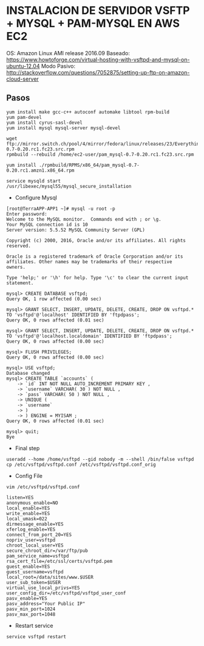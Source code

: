 # INSTALACION DE SERVIDOR VSFTP + MYSQL + PAM-MYSQL EN AWS EC2 

OS: Amazon Linux AMI release 2016.09
Baseado: https://www.howtoforge.com/virtual-hosting-with-vsftpd-and-mysql-on-ubuntu-12.04
Modo Pasivo: http://stackoverflow.com/questions/7052875/setting-up-ftp-on-amazon-cloud-server

## Pasos

```
yum install make gcc-c++ autoconf automake libtool rpm-build
yum pam-devel
yum install cyrus-sasl-devel
yum install mysql mysql-server mysql-devel
```

```
wget ftp://mirror.switch.ch/pool/4/mirror/fedora/linux/releases/23/Everything/source/SRPMS/p/pam_mysql-0.7-0.20.rc1.fc23.src.rpm
rpmbuild --rebuild /home/ec2-user/pam_mysql-0.7-0.20.rc1.fc23.src.rpm   
```

```
yum install ./rpmbuild/RPMS/x86_64/pam_mysql-0.7-0.20.rc1.amzn1.x86_64.rpm
```

```
service mysqld start
/usr/libexec/mysql55/mysql_secure_installation
```

* Configure Mysql

```
[root@TerraAPP-APP1 ~]# mysql -u root -p 
Enter password: 
Welcome to the MySQL monitor.  Commands end with ; or \g.
Your MySQL connection id is 10
Server version: 5.5.52 MySQL Community Server (GPL)

Copyright (c) 2000, 2016, Oracle and/or its affiliates. All rights reserved.

Oracle is a registered trademark of Oracle Corporation and/or its
affiliates. Other names may be trademarks of their respective
owners.

Type 'help;' or '\h' for help. Type '\c' to clear the current input statement.

mysql> CREATE DATABASE vsftpd;
Query OK, 1 row affected (0.00 sec)

mysql> GRANT SELECT, INSERT, UPDATE, DELETE, CREATE, DROP ON vsftpd.* TO 'vsftpd'@'localhost' IDENTIFIED BY 'ftpdpass';
Query OK, 0 rows affected (0.01 sec)

mysql> GRANT SELECT, INSERT, UPDATE, DELETE, CREATE, DROP ON vsftpd.* TO 'vsftpd'@'localhost.localdomain' IDENTIFIED BY 'ftpdpass';
Query OK, 0 rows affected (0.00 sec)

mysql> FLUSH PRIVILEGES;
Query OK, 0 rows affected (0.00 sec)

mysql> USE vsftpd;
Database changed
mysql> CREATE TABLE `accounts` (
    -> `id` INT NOT NULL AUTO_INCREMENT PRIMARY KEY ,
    -> `username` VARCHAR( 30 ) NOT NULL ,
    -> `pass` VARCHAR( 50 ) NOT NULL ,
    -> UNIQUE (
    -> `username`
    -> )
    -> ) ENGINE = MYISAM ;
Query OK, 0 rows affected (0.01 sec)

mysql> quit;
Bye
```

* Final step

```
useradd --home /home/vsftpd --gid nobody -m --shell /bin/false vsftpd 
cp /etc/vsftpd/vsftpd.conf /etc/vsftpd/vsftpd.conf_orig
```

* Config File

```
vim /etc/vsftpd/vsftpd.conf
``` 

```
listen=YES
anonymous_enable=NO
local_enable=YES
write_enable=YES
local_umask=022
dirmessage_enable=YES
xferlog_enable=YES
connect_from_port_20=YES
nopriv_user=vsftpd
chroot_local_user=YES
secure_chroot_dir=/var/ftp/pub
pam_service_name=vsftpd
rsa_cert_file=/etc/ssl/certs/vsftpd.pem
guest_enable=YES
guest_username=vsftpd
local_root=/data/sites/www.$USER
user_sub_token=$USER
virtual_use_local_privs=YES
user_config_dir=/etc/vsftpd/vsftpd_user_conf
pasv_enable=YES
pasv_address="Your Public IP"
pasv_min_port=1024
pasv_max_port=1048

```

* Restart service

```
service vsftpd restart
```
